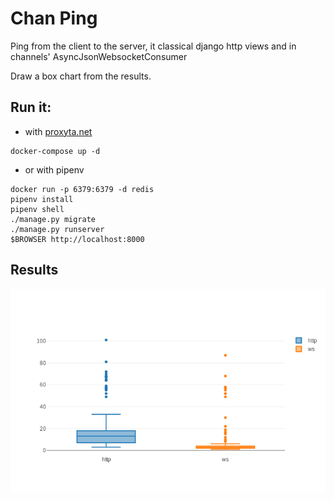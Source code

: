 # Chan Ping

Ping from the client to the server, it classical django http views and in channels' AsyncJsonWebsocketConsumer

Draw a box chart from the results.

## Run it:

- with [proxyta.net](proxyta.net)

```
docker-compose up -d
```

- or with pipenv

```
docker run -p 6379:6379 -d redis
pipenv install
pipenv shell
./manage.py migrate
./manage.py runserver
$BROWSER http://localhost:8000
```

## Results

![Plot](newplot.png)
